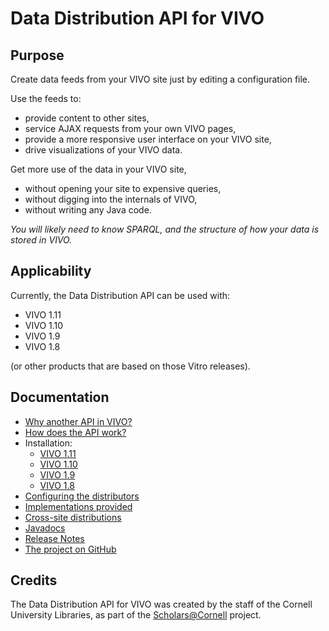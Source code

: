 # Data Distribution API for VIVO

## Purpose

Create data feeds from your VIVO site just by editing a configuration file. 

Use the feeds to:

* provide content to other sites,
* service AJAX requests from your own VIVO pages,
* provide a more responsive user interface on your VIVO site, 
* drive visualizations of your VIVO data.

Get more use of the data in your VIVO site,

* without opening your site to expensive queries,
* without digging into the internals of VIVO,
* without writing any Java code.

_You will likely need to know SPARQL, and the structure of how your data is stored in VIVO._

## Applicability

Currently, the Data Distribution API can be used with:

* VIVO 1.11
* VIVO 1.10
* VIVO 1.9 
* VIVO 1.8 

(or other products that are based on those Vitro releases).

## Documentation

* [Why another API in VIVO?](./motivation.html)
* [How does the API work?](./structure.html)
* Installation:
	* [VIVO 1.11](./install_vivo_1_11.html)
	* [VIVO 1.10](./install_vivo_1_10.html)
	* [VIVO 1.9](./install_vivo_1_9.html)
	* [VIVO 1.8](./install_vivo_1_8.html)
* [Configuring the distributors](./configuration.html)
* [Implementations provided](./catalog.html)
* [Cross-site distributions](./cors.html)
* [Javadocs](./apidocs/index.html)
* [Release Notes](./release_notes.html)
* [The project on GitHub](https://github.com/cul-it/vivo-data-distribution-api)

## Credits
The Data Distribution API for VIVO was created by the staff of the Cornell University Libraries, 
as part of the [Scholars@Cornell](http://scholars.cornell.edu) project.
